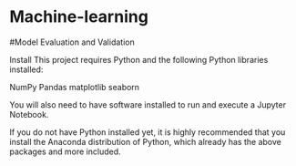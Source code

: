 # Machine-learning
#Model Evaluation and Validation

Install
This project requires Python and the following Python libraries installed:

NumPy
Pandas
matplotlib
seaborn




You will also need to have software installed to run and execute a Jupyter Notebook.

If you do not have Python installed yet, it is highly recommended that you install the Anaconda distribution of Python, which already has the above packages and more included.



